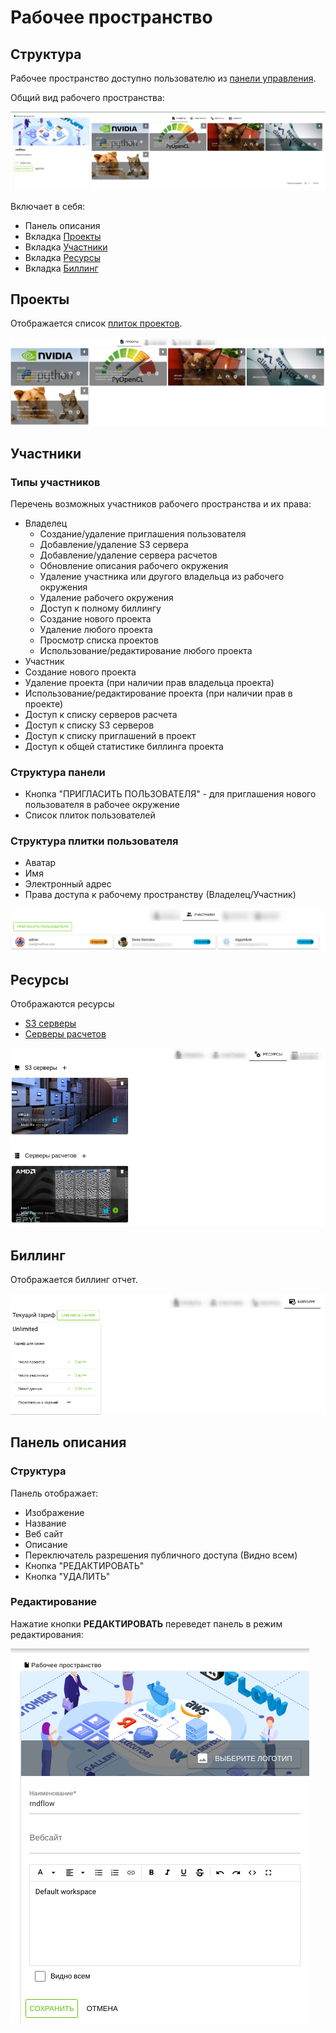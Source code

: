 # Рабочее пространство

## Структура

Рабочее пространство доступно пользователю из [панели управления](dashboard).

Общий вид рабочего пространства:

![Workspace](./images/workspace/general.png)

Включает в себя:

- Панель описания
- <span class="iconify-inline" data-icon="mdi:file-code"></span> Вкладка [Проекты](#проекты)
- <span class="iconify-inline" data-icon="mdi:account-multiple"></span> Вкладка [Участники](#участники)
- <span class="iconify-inline" data-icon="mdi:cogs"></span> Вкладка [Ресурсы](#ресурсы)
- <span class="iconify-inline" data-icon="mdi:credit-card-clock"></span> Вкладка [Биллинг](#биллинг)

## Проекты

Отображается список [плиток проектов](dashboard.md#структура-плитки-проекта).

![Projects](./images/workspace/projects.png)

## Участники

### Типы участников

Перечень возможных участников рабочего пространства и их права:

- Владелец
  - Создание/удаление приглашения пользователя
  - Добавление/удаление S3 сервера
  - Добавление/удаление сервера расчетов
  - Обновление описания рабочего окружения
  - Удаление участника или другого владельца из рабочего окружения
  - Удаление рабочего окружения
  - Доступ к полному биллингу
  - Создание нового проекта
  - Удаление любого проекта
  - Просмотр списка проектов
  - Использование/редактирование любого проекта
- Участник
- Создание нового проекта
- Удаление проекта (при наличии прав владельца проекта)
- Использование/редактирование проекта (при наличии прав в проекте)
- Доступ к списку серверов расчета
- Доступ к списку S3 серверов
- Доступ к списку приглашений в проект
- Доступ к общей статистике биллинга проекта

### Структура панели

- Кнопка "ПРИГЛАСИТЬ ПОЛЬЗОВАТЕЛЯ" - для приглашения нового пользователя в рабочее окружение
- Список плиток пользователей

### Структура плитки пользователя

- Аватар
- Имя
- Электронный адрес
- Права доступа к рабочему пространству (Владелец/Участник)

![Members](./images/workspace/members.png)

## Ресурсы

Отображаются ресурсы

- <span class="iconify-inline" data-icon="mdi:folder-network"></span> [S3 серверы](/docs/desc/s3.md)
- <span class="iconify-inline" data-icon="mdi:server"></span> [Серверы расчетов](/docs/desc/executor.md)

![Resources](./images/workspace/resources.png)

## Биллинг

Отображается биллинг отчет.

![Billing](./images/workspace/billing.png)

## Панель описания

### Структура

Панель отображает:

- Изображение
- Название
- <span class="iconify-inline" data-icon="mdi:link"></span> Веб сайт
- Описание
- Переключатель разрешения публичного доступа (Видно всем)
- Кнопка "РЕДАКТИРОВАТЬ"
- Кнопка "УДАЛИТЬ"

### Редактирование

Нажатие кнопки **РЕДАКТИРОВАТЬ** переведет панель в режим редактирования:

![User edit](./images/workspace/edit.png)
